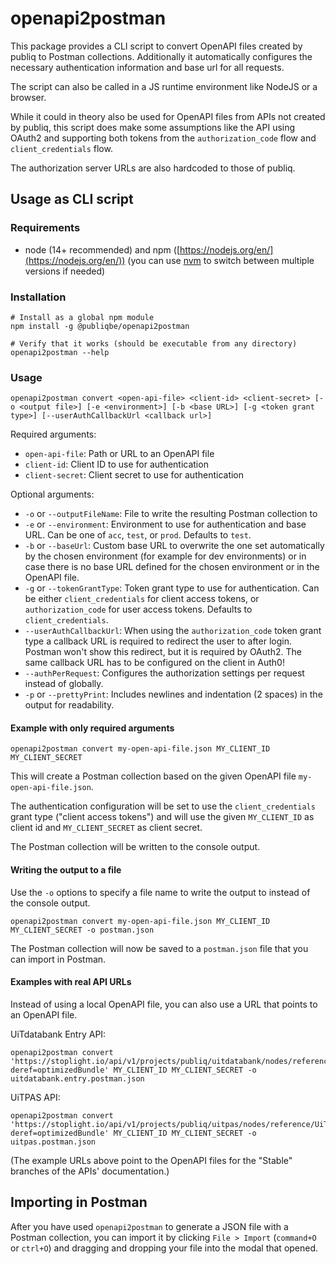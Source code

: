 # openapi2postman

This package provides a CLI script to convert OpenAPI files created by publiq to Postman collections.
Additionally it automatically configures the necessary authentication information and base url for all requests.

The script can also be called in a JS runtime environment like NodeJS or a browser.

While it could in theory also be used for OpenAPI files from APIs not created by publiq, this script does make some assumptions like the API using OAuth2 and supporting both tokens from the `authorization_code` flow and `client_credentials` flow.

The authorization server URLs are also hardcoded to those of publiq.

## Usage as CLI script

### Requirements

- node (14+ recommended) and npm ([https://nodejs.org/en/](https://nodejs.org/en/)) (you can use [nvm](https://github.com/nvm-sh/nvm) to switch between multiple versions if needed)

### Installation

```
# Install as a global npm module
npm install -g @publiqbe/openapi2postman

# Verify that it works (should be executable from any directory)
openapi2postman --help
```

### Usage

```
openapi2postman convert <open-api-file> <client-id> <client-secret> [-o <output file>] [-e <environment>] [-b <base URL>] [-g <token grant type>] [--userAuthCallbackUrl <callback url>]
```

Required arguments:

-  `open-api-file`: Path or URL to an OpenAPI file
-  `client-id`: Client ID to use for authentication
-  `client-secret`: Client secret to use for authentication

Optional arguments:

- `-o` or `--outputFileName`: File to write the resulting Postman collection to
- `-e` or `--environment`: Environment to use for authentication and base URL. Can be one of `acc`, `test`, or `prod`. Defaults to `test`.
- `-b` or `--baseUrl`: Custom base URL to overwrite the one set automatically by the chosen environment (for example for dev environments) or in case there is no base URL defined for the chosen environment or in the OpenAPI file.
- `-g` or `--tokenGrantType`: Token grant type to use for authentication. Can be either `client_credentials` for client access tokens, or `authorization_code` for user access tokens. Defaults to `client_credentials`.
- `--userAuthCallbackUrl`: When using the `authorization_code` token grant type a callback URL is required to redirect the user to after login. Postman won't show this redirect, but it is required by OAuth2. The same callback URL has to be configured on the client in Auth0!
- `--authPerRequest`: Configures the authorization settings per request instead of globally.
- `-p` or `--prettyPrint`: Includes newlines and indentation (2 spaces) in the output for readability.

#### Example with only required arguments

```
openapi2postman convert my-open-api-file.json MY_CLIENT_ID MY_CLIENT_SECRET
```

This will create a Postman collection based on the given OpenAPI file `my-open-api-file.json`.

The authentication configuration will be set to use the `client_credentials` grant type ("client access tokens") and will use the given `MY_CLIENT_ID` as client id and `MY_CLIENT_SECRET` as client secret.

The Postman collection will be written to the console output.

#### Writing the output to a file

Use the `-o` options to specify a file name to write the output to instead of the console output.

```
openapi2postman convert my-open-api-file.json MY_CLIENT_ID MY_CLIENT_SECRET -o postman.json
```

The Postman collection will now be saved to a `postman.json` file that you can import in Postman.

#### Examples with real API URLs

Instead of using a local OpenAPI file, you can also use a URL that points to an OpenAPI file.

UiTdatabank Entry API:
```
openapi2postman convert 'https://stoplight.io/api/v1/projects/publiq/uitdatabank/nodes/reference/entry.json?deref=optimizedBundle' MY_CLIENT_ID MY_CLIENT_SECRET -o uitdatabank.entry.postman.json
```

UiTPAS API:
```
openapi2postman convert 'https://stoplight.io/api/v1/projects/publiq/uitpas/nodes/reference/UiTPAS.v2.json?deref=optimizedBundle' MY_CLIENT_ID MY_CLIENT_SECRET -o uitpas.postman.json
```

(The example URLs above point to the OpenAPI files for the "Stable" branches of the APIs' documentation.)

## Importing in Postman

After you have used `openapi2postman` to generate a JSON file with a Postman collection, you can import it by clicking `File > Import` (`command+O` or `ctrl+O`) and dragging and dropping your file into the modal that opened. 
